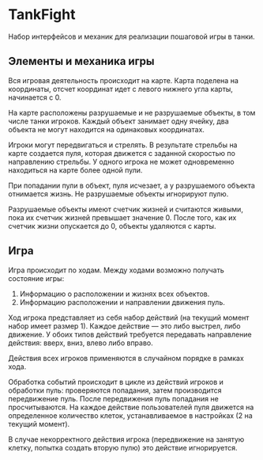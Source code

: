 # TankFight
Набор интерфейсов и механик для реализации пошаговой игры в танки.

## Элементы и механика игры
Вся игровая деятельность происходит на карте. Карта поделена на координаты, отсчет координат идет с левого нижнего угла карты, начинается с 0.

На карте расположены разрушаемые и не разрушаемые объекты, в том числе танки игроков. Каждый объект занимает одну ячейку, два объекта не могут находится на одинаковых координатах.

Игроки могут передвигаться и стрелять. В результате стрельбы на карте создается пуля, которая движется с заданной скоростью по направлению стрельбы. У одного игрока не может одновременно находиться на карте более одной пули.

При попадании пули в объект, пуля исчезает, а у разрушаемого объекта отнимается жизнь. Не разрушаемые объекты игнорируют пулю.

Разрушаемые объекты имеют счетчик жизней и считаются живыми, пока их счетчик жизней превышает значение 0. После того, как их счетчик жизни опускается до 0, объекты удаляются с карты.


## Игра
Игра происходит по ходам. Между ходами возможно получать состояние игры:
1. Информацию о расположении и жизнях всех объектов.
2. Информацию расположении и направлении движения пуль.

Ход игрока представляет из себя набор действий (на текущий момент набор имеет размер 1). Каждое действие — это либо выстрел, либо движение. У обоих типов действий требуется передавать направление действия: вверх, вниз, влево либо вправо.

Действия всех игроков применяются в случайном порядке в рамках хода.

Обработка событий происходит в цикле из действий игроков и обработки пуль: проверяются попадания, затем производится передвижение пуль. После передвижения пуль попадания не просчитываются. На каждое действие пользователей пуля движется на определенное количество клеток, устанавливаемое в настройках (2 на текущий момент).

В случае некорректного действия игрока (передвижение на занятую клетку, попытка создать вторую пулю) это действие игнорируется.
